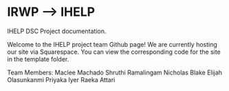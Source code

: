 # IRWP --> IHELP

IHELP DSC Project documentation.

Welcome to the IHELP project team Github page! We are currently hosting our site via Squarespace. You can view the corresponding code for the site in the template folder.

Team Members:
Maclee Machado
Shruthi Ramalingam
Nicholas Blake
Elijah Olasunkanmi
Priyaka Iyer
Raeka Attari
